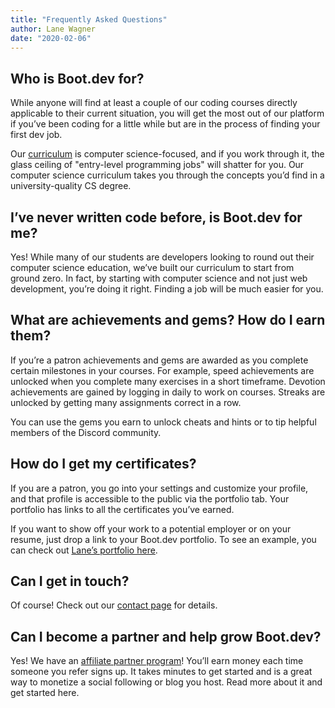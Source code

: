 ```yaml
---
title: "Frequently Asked Questions"
author: Lane Wagner
date: "2020-02-06"
---
```


## Who is Boot.dev for?

While anyone will find at least a couple of our coding courses directly applicable to their current situation, you will get the most out of our platform if you’ve been coding for a little while but are in the process of finding your first dev job.

Our [curriculum](https://github.com/bootdotdev/curriculum) is computer science-focused, and if you work through it, the glass ceiling of "entry-level programming jobs" will shatter for you. Our computer science curriculum takes you through the concepts you’d find in a university-quality CS degree.

## I’ve never written code before, is Boot.dev for me?

Yes! While many of our students are developers looking to round out their computer science education, we’ve built our curriculum to start from ground zero. In fact, by starting with computer science and not just web development, you’re doing it right. Finding a job will be much easier for you.

## What are achievements and gems? How do I earn them?

If you’re a patron achievements and gems are awarded as you complete certain milestones in your courses. For example, speed achievements are unlocked when you complete many exercises in a short timeframe. Devotion achievements are gained by logging in daily to work on courses. Streaks are unlocked by getting many assignments correct in a row.

You can use the gems you earn to unlock cheats and hints or to tip helpful members of the Discord community.

## How do I get my certificates?

If you are a patron, you go into your settings and customize your profile, and that profile is accessible to the public via the portfolio tab. Your portfolio has links to all the certificates you’ve earned.

If you want to show off your work to a potential employer or on your resume, just drop a link to your Boot.dev portfolio. To see an example, you can check out [Lane’s portfolio here](https://boot.dev/u/wagslane).

## Can I get in touch?

Of course! Check out our [contact page](/contact) for details.

## Can I become a partner and help grow Boot.dev?

Yes! We have an [affiliate partner program](/affiliates)! You’ll earn money each time someone you refer signs up. It takes minutes to get started and is a great way to monetize a social following or blog you host. Read more about it and get started here.
